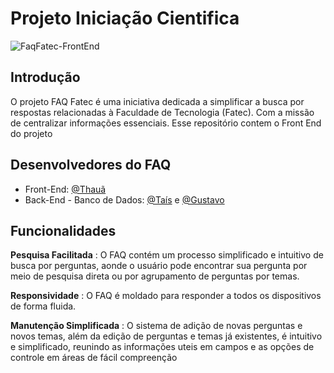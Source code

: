 
# Projeto Iniciação Cientifica 

![FaqFatec-FrontEnd](https://socialify.git.ci/HollowDeev/FaqFatec-FrontEnd/image?description=1&descriptionEditable=Front-End%20do%20FAQ%20(Frequently%20Asked%20Questions)%20desenvolvido%20para%20a%20Faculdade%20de%20Tecnologia%20Fatec%20Itapira%0A&font=Jost&forks=1&language=1&name=1&owner=1&pattern=Solid&stargazers=1&theme=Dark)






## Introdução
O projeto FAQ Fatec é uma iniciativa dedicada a simplificar a busca por respostas relacionadas à Faculdade de Tecnologia (Fatec). Com a missão de centralizar informações essenciais. Esse repositório contem o Front End do projeto
## Desenvolvedores do FAQ

- Front-End: [@Thauã](https://github.com/HollowDeev)
- Back-End - Banco de Dados: [@Taís](https://github.com/Triliam) e [@Gustavo](https://github.com/GUSTH01)


## Funcionalidades

**Pesquisa Facilitada** : O FAQ contém um processo simplificado e intuitivo de busca por perguntas, aonde o usuário pode encontrar sua pergunta por meio de pesquisa direta ou por agrupamento de perguntas por temas.

**Responsividade** : O FAQ é moldado para responder a todos os dispositivos de forma fluida.

**Manutenção Simplificada** : O sistema de adição de novas perguntas e novos temas, além da edição de perguntas e temas já existentes, é intuitivo e simplificado, reunindo as informações uteis em campos e as opções de controle em áreas de fácil compreenção